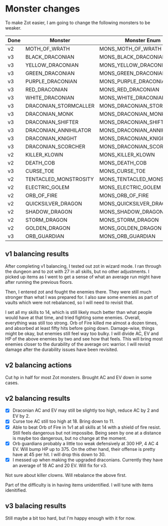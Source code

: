 # Monster changes

To make Zot easier, I am going to change the following monsters to be weaker.

| Done | Monster               | Monster Enum               | Proposesd Comparable  |
| ---- | --------------------- | -------------------------- | --------------------- |
| v2   | MOTH_OF_WRATH         | MONS_MOTH_OF_WRATH         | MONS_VAMPIRE_MOSQUITO |
| v3   | BLACK_DRACONIAN       | MONS_BLACK_DRACONIAN       | MONS_TENGU_WARRIOR    |
| v3   | YELLOW_DRACONIAN      | MONS_YELLOW_DRACONIAN      | MONS_ORC_WARRIOR      |
| v3   | GREEN_DRACONIAN       | MONS_GREEN_DRACONIAN       | MONS_ORC_WARRIOR      |
| v3   | PURPLE_DRACONIAN      | MONS_PURPLE_DRACONIAN      | MONS_ORC_WARRIOR      |
| v3   | RED_DRACONIAN         | MONS_RED_DRACONIAN         | MONS_ORC_WARRIOR      |
| v3   | WHITE_DRACONIAN       | MONS_WHITE_DRACONIAN       | MONS_ORC_WARRIOR      |
| v3   | DRACONIAN_STORMCALLER | MONS_DRACONIAN_STORMCALLER | MONS_DEATH_KNIGHT     |
| v3   | DRACONIAN_MONK        | MONS_DRACONIAN_MONK        | MONS_ORC_WARRIOR      |
| v3   | DRACONIAN_SHIFTER     | MONS_DRACONIAN_SHIFTER     | MONS_ORC_SORCERER     |
| v3   | DRACONIAN_ANNIHILATOR | MONS_DRACONIAN_ANNIHILATOR | MONS_DEEP_ELF_MAGE    |
| v3   | DRACONIAN_KNIGHT      | MONS_DRACONIAN_KNIGHT      | MONS_ORC_KNIGHT       |
| v3   | DRACONIAN_SCORCHER    | MONS_DRACONIAN_SCORCHER    | MONS_ORC_SORCERER     |
| v2   | KILLER_KLOWN          | MONS_KILLER_KLOWN          | MONS_RAKSHASA         |
| v2   | DEATH_COB             | MONS_DEATH_COB             | MONS_HUNGRY_GHOST     |
| v3   | CURSE_TOE             | MONS_CURSE_TOE             | MONS_EYE_OF_DRAINING  |
| v2   | TENTACLED_MONSTROSITY | MONS_TENTACLED_MONSTROSITY | MONS_UGLY_THING       |
| v2   | ELECTRIC_GOLEM        | MONS_ELECTRIC_GOLEM        | MONS_OGRE_MAGE        |
| v2   | ORB_OF_FIRE           | MONS_ORB_OF_FIRE           | MONS_EFREET           |
| v2   | QUICKSILVER_DRAGON    | MONS_QUICKSILVER_DRAGON    | MONS_SWAMP_DRAGON     |
| v2   | SHADOW_DRAGON         | MONS_SHADOW_DRAGON         | MONS_SWAMP_DRAGON     |
| v2   | STORM_DRAGON          | MONS_STORM_DRAGON          | MONS_SWAMP_DRAGON     |
| v2   | GOLDEN_DRAGON         | MONS_GOLDEN_DRAGON         | MONS_SWAMP_DRAGON     |
| v3   | ORB_GUARDIAN          | MONS_ORB_GUARDIAN          | None                  |

## v1 balancing results

After completing v1 balancing, I tested out zot in wizard mode. I ran through the dungeon and to zot with 27 in all skills, but no other adjustments. I picked up items as I went to get a sense of what an average run might have after running the previous floors.

Then, I entered zot and fought the enemies there. They were still much stronger than what I was prepared for. I also saw some enemies as part of vaults which were not rebalanced, so I will need to revisit that.

I set all my skills to 14, which is still likely much better than what people would have at that time, and tried fighting some enemies. Overall, everything was still too strong. Orb of Fire killed me almost a dozen times, and absorbed at least fifty hits before going down. Damage-wise, things might be okay, but enemies still feel way too bulky. I will divide AC, EV and HP of the above enemies by two and see how that feels. This will bring most enemies closer to the durability of the average orc warrior. I will revisit damage after the durability issues have been revisited.

## v2 balancing actions

Cut hp in half for most Zot monsters. Brought AC and EV down in some cases.

## v2 balancing results

- [x] Draconian AC and EV may still be slightly too high, reduce AC by 2 and EV by 2.
- [x] Curse toe AC still too high at 18. Bring down to 11.
- [x] Able to beat Orb of Fire in 1v1 at all skills at 14 with a shield of fire resist. Still feels dangerous but not impossibe. Being seen by one at a distance is maybe too dangerous, but no change at the moment.
- [x] Orb guardians probably a little too weak defensively at 300 HP, 4 AC 4 EV. Will bump HP up to 375. On the other hand, their offense is pretty have at 45 per hit. I will drop this down to 30.
- [x] I messed up when making the upgraded draconians. Currently they have an average of 18 AC and 20 EV. Will fix for v3.

Not sure about killer clowns. Will rebalance the above first.

Part of the difficulty is in having items unidentified. I will tune with items idenitified.

## v3 balacing results

Still maybe a bit too hard, but I'm happy enough with it for now.